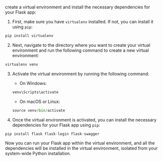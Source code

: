 create a virtual environment and install the necessary dependencies for your Flask app:

1. First, make sure you have `virtualenv` installed. If not, you can install it using `pip`:
```python
pip install virtualenv
```

2. Next, navigate to the directory where you want to create your virtual environment and run the following command to create a new virtual environment:
```python
virtualenv venv
```

3. Activate the virtual environment by running the following command:
    - On Windows:
    ```python
    venv\Scripts\activate
    ```
    - On macOS or Linux:
    ```python
    source venv/bin/activate
    ```

4. Once the virtual environment is activated, you can install the necessary dependencies for your Flask app using `pip`:
```python
pip install flask flask-login flask-swagger
```

Now you can run your Flask app within the virtual environment, and all the dependencies will be installed in the virtual environment, isolated from your system-wide Python installation.